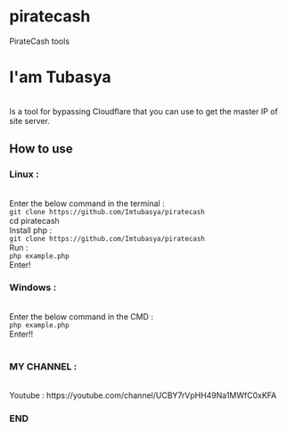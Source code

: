 # piratecash
PirateCash tools
<h1>I'am Tubasya</h1>
<br>Is a tool for bypassing Cloudflare that you can use to get the master IP of site server.
<h2>How to use</h2>
<h3>Linux :</h3>
<br>Enter the below command in the terminal :
<br><code>git clone https://github.com/Imtubasya/piratecash</code>
<br>cd piratecash
</code>
<br>Install php :
<br><code>git clone https://github.com/Imtubasya/piratecash</code>
<br> Run :
<br><code>php example.php</code>
<br>Enter!

<h3>Windows :</h3>
<br>Enter the below command in the CMD :
<br><code>php example.php</code>
<br>Enter!!
<br><br>
<h3>MY CHANNEL :</h3>
<br>Youtube : https://youtube.com/channel/UCBY7rVpHH49Na1MWfC0xKFA
<h3>END</h3>
